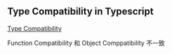 ## Type Compatibility in Typescript

[Type Compatibility](https://learntypescript.dev/04/l9-type-compatibility)

Function Compatibility 和 Object Comppatibility 不一致